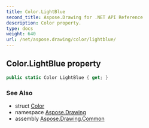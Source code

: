 ```yaml
---
title: Color.LightBlue
second_title: Aspose.Drawing for .NET API Reference
description: Color property. 
type: docs
weight: 640
url: /net/aspose.drawing/color/lightblue/
---
```

## Color.LightBlue property

```csharp
public static Color LightBlue { get; }
```

### See Also

* struct [Color](../)
* namespace [Aspose.Drawing](../../color/)
* assembly [Aspose.Drawing.Common](../../../)


